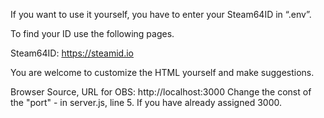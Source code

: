 If you want to use it yourself, you have to enter your Steam64ID in “.env”.

To find your ID use the following pages.

Steam64ID: https://steamid.io

You are welcome to customize the HTML yourself and make suggestions.

Browser Source, URL for OBS: http://localhost:3000
Change the const of the "port" - in server.js, line 5. If you have already assigned 3000.
